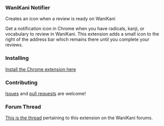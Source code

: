 ### WaniKani Notifier
Creates an icon when a review is ready on WaniKani

Get a notification icon in Chrome when you have radicals, kanji, or vocabulary to review in WaniKani. This extension adds a small icon to the right of the address bar which remains there until you complete your reviews.

### Installing
[Install the Chrome extension here](https://chrome.google.com/webstore/detail/wanikani-review-notifier/mfjkklapcdiemkobilehlmpkghchjkjp)

### Contributing
[Issues](https://github.com/Keavon/WaniKani-Notifier/issues) and [pull requests](https://github.com/Keavon/Multiple-List-Duplicate-Removal-Tool/pulls) are welcome!

### Forum Thread
[This is the thread](https://www.wanikani.com/chat/api-and-third-party-apps/9536) pertaining to this extension on the WaniKani forums.

